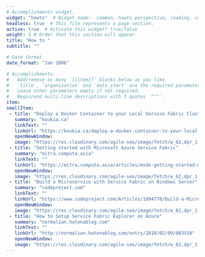 ```yaml
---
# Accomplishments widget.
widget: "howto"  # Widget name:  common, howto perspective, reading, cd-with-jenkins-and-docker  etc
headless: true  # This file represents a page section.
active: true  # Activate this widget? true/false
weight: 2 # Order that this section will appear.
title: "How to "
subtitle: ""

# Date format
date_format: "Jan 2006"

# Accomplishments.
#   Add/remove as many `[[item]]` blocks below as you like.
#   `title`, `organization` and `date_start` are the required parameters.
#   Leave other parameters empty if not required.
#   Begin/end multi-line descriptions with 3 quotes `"""`.
item:
smallItem: 
 - title: "Deploy a Docker Container to your Local Service Fabric Cluster"
   summary: "koukia.ca"
   linkText: ""
   linkUrl: "https://koukia.ca/deploy-a-docker-container-to-your-local-service-fabric-cluster-cb95eb22b376"
   openNewWindow: 
   image: "https://res.cloudinary.com/agile-seo/image/fetch/w_62,dpr_1.0,d_blank_am8gzx.png/https%3A%2F%2Flogo.clearbit.com%2Fkoukia.ca%3Fsize%3D250" 
 - title: "Getting started with Microsoft Azure Service Fabric"
   summary: "mitra.computa.asia"
   linkText: ""
   linkUrl: "https://mitra.computa.asia/articles/msdn-getting-started-microsoft-azure-service-fabric"
   openNewWindow: 
   image: "https://res.cloudinary.com/agile-seo/image/fetch/w_62,dpr_1.0,d_blank_am8gzx.png/https%3A%2F%2Flogo.clearbit.com%2Fmitra.computa.asia%3Fsize%3D250" 
 - title: "Build a Microservice with Service Fabric on Windows Server"
   summary: "codeproject.com"
   linkText: ""
   linkUrl: "https://www.codeproject.com/Articles/1094778/Build-a-Microservice-with-Service-Fabric-on-Window"
   openNewWindow: 
   image: "https://res.cloudinary.com/agile-seo/image/fetch/w_62,dpr_1.0,d_blank_am8gzx.png/https%3A%2F%2Flogo.clearbit.com%2Fcodeproject.com%3Fsize%3D250" 
 - title: "How to Setup Service Fabric Explorer on Azure"
   summary: "normalian.hatenablog.com"
   linkText: ""
   linkUrl: "http://normalian.hatenablog.com/entry/2018/02/09/083310"
   openNewWindow: 
   image: "https://res.cloudinary.com/agile-seo/image/fetch/w_62,dpr_1.0,d_blank_am8gzx.png/https%3A%2F%2Flogo.clearbit.com%2Fnormalian.hatenablog.com%3Fsize%3D250" 
---
```

